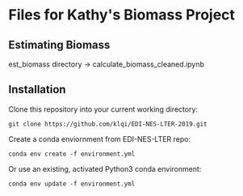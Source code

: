# Files for Kathy's Biomass Project


## Estimating Biomass
est_biomass directory -> calculate_biomass_cleaned.ipynb

## Installation

Clone this repository into your current working directory:

```
git clone https://github.com/klqi/EDI-NES-LTER-2019.git
```

Create a conda enviornment from EDI-NES-LTER repo:

```
conda env create -f environment.yml
```

Or use an existing, activated Python3 conda environment: 

```
conda env update -f environment.yml

